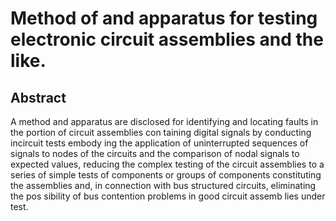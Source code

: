 # Method of and apparatus for testing electronic circuit assemblies and the like.

## Abstract
A method and apparatus are disclosed for identifying and locating faults in the portion of circuit assemblies con taining digital signals by conducting incircuit tests embody ing the application of uninterrupted sequences of signals to nodes of the circuits and the comparison of nodal signals to expected values, reducing the complex testing of the circuit assemblies to a series of simple tests of components or groups of components constituting the assemblies and, in connection with bus structured circuits, eliminating the pos sibility of bus contention problems in good circuit assemb lies under test.